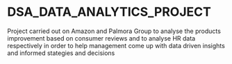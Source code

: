 # DSA_DATA_ANALYTICS_PROJECT
Project carried out on Amazon and Palmora Group to analyse the products improvement based on consumer reviews and to analyse HR data respectively in order to help management come up with data driven insights and informed stategies and decisions
